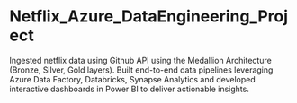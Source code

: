 # Netflix_Azure_DataEngineering_Project

Ingested netflix data using Github API using the Medallion Architecture (Bronze, Silver, Gold layers). 
Built end-to-end data pipelines leveraging  Azure Data Factory, Databricks, Synapse Analytics  and developed interactive 
dashboards in Power BI to deliver actionable insights.

